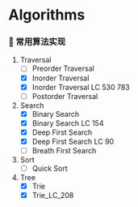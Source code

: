 # Algorithms
### :scroll: 常用算法实现
1. Traversal
   - [ ] Preorder Traversal
   - [x] Inorder Traversal
   - [x] Inorder Traversal LC 530 783
   - [ ] Postorder Traversal
2. Search
   - [x] Binary Search
   - [x] Binary Search LC 154
   - [x] Deep First Search
   - [x] Deep First Search LC 90
   - [ ] Breath First Search
3. Sort
   - [ ] Quick Sort
4. Tree
   - [x] Trie
   - [x] Trie_LC_208
